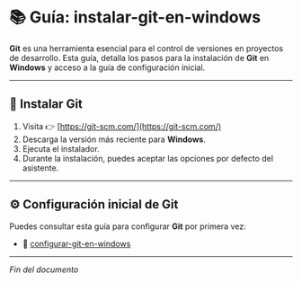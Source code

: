 # 📚 Guía: instalar-git-en-windows

**Git** es una herramienta esencial para el control de versiones en proyectos de desarrollo. Esta guía, detalla los pasos para la instalación de **Git** en **Windows** y acceso a la guía de configuración inicial.

---

## 🧰 Instalar Git

1. Visita 👉 [https://git-scm.com/](https://git-scm.com/)
2. Descarga la versión más reciente para **Windows**.
3. Ejecuta el instalador.
4. Durante la instalación, puedes aceptar las opciones por defecto del asistente.

---

## ⚙️ Configuración inicial de Git

Puedes consultar esta guía para configurar **Git** por primera vez:

- 📖 [configurar-git-en-windows](https://github.com/tejada1970/guias-desarrollo/blob/master/entorno-windows/configurar/configurar-git-en-windows.md)

---

*Fin del documento*

